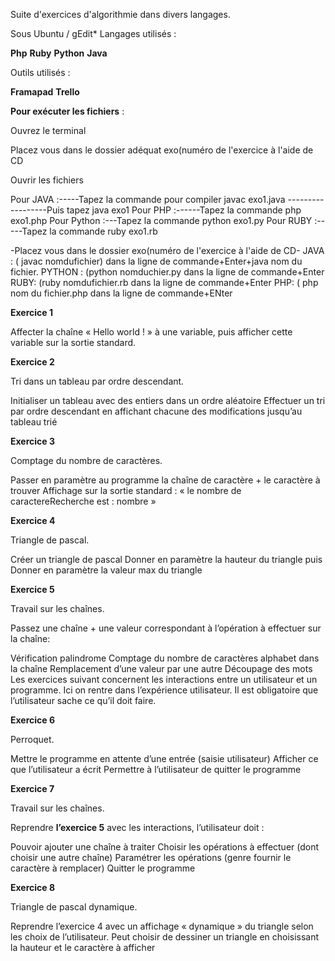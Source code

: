 
Suite d'exercices d'algorithmie dans divers langages.

Sous Ubuntu / gEdit* Langages utilisés :

**Php**
**Ruby**
**Python**
**Java**

Outils utilisés :

**Framapad**
**Trello**


**Pour exécuter les fichiers** :

Ouvrez le terminal

Placez vous dans le dossier adéquat exo(numéro de l'exercice à l'aide de CD

Ouvrir les fichiers

Pour JAVA :-----Tapez la commande pour compiler javac exo1.java ------------------Puis tapez java exo1
Pour PHP :------Tapez la commande php exo1.php
Pour Python :---Tapez la commande python exo1.py
Pour RUBY :-----Tapez la commande ruby exo1.rb

-Placez vous dans le dossier exo(numéro de l'exercice à l'aide de CD- JAVA : ( javac nomdufichier) dans la ligne de commande+Enter+java nom du fichier. PYTHON : (python nomduchier.py dans la ligne de commande+Enter RUBY: (ruby nomdufichier.rb dans la ligne de commande+Enter PHP: ( php nom du fichier.php dans la ligne de commande+ENter

**Exercice 1**

Affecter la chaîne « Hello world ! » à une variable, puis afficher cette variable sur la sortie standard.

**Exercice 2**

Tri dans un tableau par ordre descendant.

Initialiser un tableau avec des entiers dans un ordre aléatoire
Effectuer un tri par ordre descendant en affichant chacune des modifications jusqu’au tableau trié

**Exercice 3**

Comptage du nombre de caractères.

Passer en paramètre au programme la chaîne de caractère + le caractère à trouver
Affichage sur la sortie standard : « le nombre de caractereRecherche est : nombre »

**Exercice 4**

Triangle de pascal.

Créer un triangle de pascal
Donner en paramètre la hauteur du triangle puis
Donner en paramètre la valeur max du triangle

**Exercice 5**

Travail sur les chaînes.

Passez une chaîne + une valeur correspondant à l’opération à effectuer sur la chaîne:

Vérification palindrome
Comptage du nombre de caractères alphabet dans la chaîne
Remplacement d’une valeur par une autre
Découpage des mots Les exercices suivant concernent les interactions entre un utilisateur et un programme. Ici on rentre dans l’expérience utilisateur. Il est obligatoire que l’utilisateur sache ce qu’il doit faire.

**Exercice 6**

Perroquet.

Mettre le programme en attente d’une entrée (saisie utilisateur)
Afficher ce que l’utilisateur a écrit
Permettre à l’utilisateur de quitter le programme

**Exercice 7**

Travail sur les chaînes.

Reprendre **l’exercice 5** avec les interactions, l’utilisateur doit :

Pouvoir ajouter une chaîne à traiter
Choisir les opérations à effectuer (dont choisir une autre chaîne)
Paramétrer les opérations (genre fournir le caractère à remplacer)
Quitter le programme

**Exercice 8**

Triangle de pascal dynamique.

Reprendre l’exercice 4 avec un affichage « dynamique » du triangle selon les choix de l’utilisateur. Peut choisir de dessiner un triangle en choisissant la hauteur et le caractère à afficher

